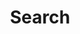 ---
title: "Search" # displayed above search bar
layout: "search" # necessary
description: "" # displayed below search bar
summary: ""
placeholder: "" # displayed in search bar
---